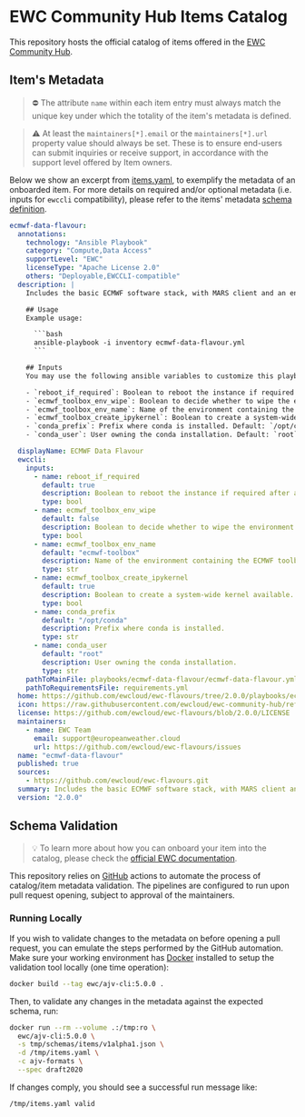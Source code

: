 # EWC Community Hub Items Catalog
This repository hosts the official catalog of items offered in the [EWC Community Hub](https://europeanweather.cloud/community-hub).

## Item's Metadata
>⛔ The attribute `name` within each item entry must always match the unique key under which the totality of the item's metadata is defined.

>⚠️  At least the `maintainers[*].email` or the `maintainers[*].url` property value should always be set.
These is to ensure end-users can submit inquiries or receive support, in accordance with the support level offered by Item owners.

Below we show an excerpt from [items.yaml](items.yaml), to exemplify the metadata of an onboarded item.
For more details on required and/or optional metadata (i.e. inputs for `ewccli` compatibility), please refer to the items' metadata [schema definition](./schemas/items/v1alpha1.json).
```yaml
ecmwf-data-flavour:
  annotations:
    technology: "Ansible Playbook"
    category: "Compute,Data Access"
    supportLevel: "EWC"
    licenseType: "Apache License 2.0"
    others: "Deployable,EWCCLI-compatible"
  description: |
    Includes the basic ECMWF software stack, with MARS client and an environment with [ecCodes](https://github.com/ecmwf/eccodes), [Metview](https://metview.readthedocs.io/en/latest/index.html), [Earthkit](https://github.com/ecmwf/earthkit) and [Aviso](https://pyaviso.readthedocs.io/en/latest/).

    ## Usage
    Example usage:

      ```bash
      ansible-playbook -i inventory ecmwf-data-flavour.yml
      ```

    ## Inputs
    You may use the following ansible variables to customize this playbook:

    - `reboot_if_required`: Boolean to reboot the instance if required after an update. Default: `true`
    - `ecmwf_toolbox_env_wipe`: Boolean to decide whether to wipe the environment if exists prior to a reinstallation. Default: `false`
    - `ecmwf_toolbox_env_name`: Name of the environment containing the ECMWF toolbox. Default: `ecmwf-toolbox`
    - `ecmwf_toolbox_create_ipykernel`: Boolean to create a system-wide kernel available. Default: `true`
    - `conda_prefix`: Prefix where conda is installed. Default: `/opt/conda`
    - `conda_user`: User owning the conda installation. Default: `root`

  displayName: ECMWF Data Flavour
  ewccli:
    inputs:
      - name: reboot_if_required
        default: true
        description: Boolean to reboot the instance if required after an update.
        type: bool
      - name: ecmwf_toolbox_env_wipe
        default: false
        description: Boolean to decide whether to wipe the environment if exists prior to a reinstallation.
        type: bool
      - name: ecmwf_toolbox_env_name
        default: "ecmwf-toolbox"
        description: Name of the environment containing the ECMWF toolbox.
        type: str
      - name: ecmwf_toolbox_create_ipykernel
        default: true
        description: Boolean to create a system-wide kernel available.
        type: bool
      - name: conda_prefix
        default: "/opt/conda"
        description: Prefix where conda is installed.
        type: str
      - name: conda_user
        default: "root"
        description: User owning the conda installation.
        type: str
    pathToMainFile: playbooks/ecmwf-data-flavour/ecmwf-data-flavour.yml
    pathToRequirementsFile: requirements.yml
  home: https://github.com/ewcloud/ewc-flavours/tree/2.0.0/playbooks/ecmwf-data-flavour
  icon: https://raw.githubusercontent.com/ewcloud/ewc-community-hub/refs/heads/main/logos/EWCLogo.png
  license: https://github.com/ewcloud/ewc-flavours/blob/2.0.0/LICENSE
  maintainers:
    - name: EWC Team
      email: support@europeanweather.cloud
      url: https://github.com/ewcloud/ewc-flavours/issues
  name: "ecmwf-data-flavour"
  published: true
  sources:
    - https://github.com/ewcloud/ewc-flavours.git
  summary: Includes the basic ECMWF software stack, with MARS client and an environment with ecCodes, Metview, Earthkit and Aviso.
  version: "2.0.0"
```

## Schema Validation
> 💡 To learn more about how you can onboard your item into the catalog, please check the [official EWC documentation](https://confluence.ecmwf.int/display/EWCLOUDKB/Contributing+a+new+Item+to+the+EWC+Community+Hub).

This repository relies on [GitHub](./.github/workflows/validate.yml) actions to automate the process of catalog/item metadata validation.
The pipelines are configured to run upon pull request opening, subject to approval of the maintainers.

### Running Locally

If you wish to validate changes to the metadata on before opening a pull request, you can emulate the steps performed by the GitHub automation.
Make sure your working environment has [Docker](https://docs.docker.com/engine/install/) installed to
setup the validation tool locally (one time operation):

```bash
docker build --tag ewc/ajv-cli:5.0.0 .
```
Then, to validate any changes in the metadata against the expected schema, run:
```bash
docker run --rm --volume .:/tmp:ro \
  ewc/ajv-cli:5.0.0 \
  -s tmp/schemas/items/v1alpha1.json \
  -d /tmp/items.yaml \
  -c ajv-formats \
  --spec draft2020
```

If changes comply, you should see a successful run message like:
```
/tmp/items.yaml valid
```
